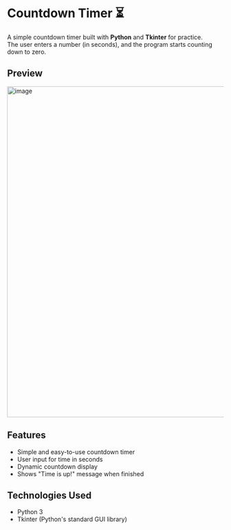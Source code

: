 # Countdown Timer ⏳
A simple countdown timer built with **Python** and **Tkinter** for practice.  
The user enters a number (in seconds), and the program starts counting down to zero.


## Preview
<img width="1366" height="768" alt="image" src="https://github.com/user-attachments/assets/ea0b25da-5de9-4321-be2a-658bea84592f" />



## Features
- Simple and easy-to-use countdown timer
- User input for time in seconds
- Dynamic countdown display
- Shows "Time is up!" message when finished

## Technologies Used
- Python 3
- Tkinter (Python's standard GUI library)


